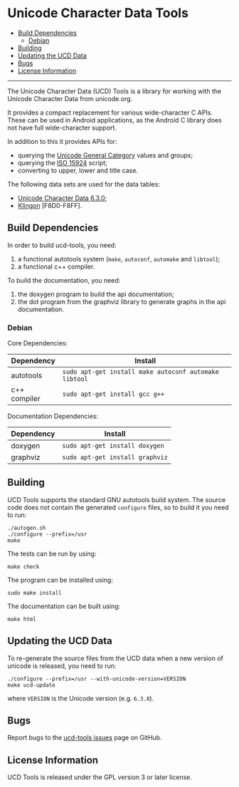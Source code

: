 # Unicode Character Data Tools

- [Build Dependencies](#build-dependencies)
  - [Debian](#debian)
- [Building](#building)
- [Updating the UCD Data](#updating-the-ucd-data)
- [Bugs](#bugs)
- [License Information](#license-information)

----------

The Unicode Character Data (UCD) Tools is a library for working with the
Unicode Character Data from unicode.org.

It provides a compact replacement for various wide-character C APIs. These can
be used in Android applications, as the Android C library does not have full
wide-character support.

In addition to this it provides APIs for:
-  querying the [Unicode General Category](http://www.unicode.org/reports/tr44/) values and groups;
-  querying the [ISO 15924](http://www.unicode.org/iso15924/iso15924-codes.html) script;
-  converting to upper, lower and title case.

The following data sets are used for the data tables:
-  [Unicode Character Data 6.3.0](http://www.unicode.org/Public/6.3.0/ucd/);
-  [Klingon](http://www.evertype.com/standards/csur/klingon.html) [F8D0-F8FF].

## Build Dependencies

In order to build ucd-tools, you need:

1.  a functional autotools system (`make`, `autoconf`, `automake` and `libtool`);
2.  a functional c++ compiler.

To build the documentation, you need:

1.  the doxygen program to build the api documentation;
2.  the dot program from the graphviz library to generate graphs in the api documentation.

### Debian

Core Dependencies:

| Dependency       | Install                                               |
|------------------|-------------------------------------------------------|
| autotools        | `sudo apt-get install make autoconf automake libtool` |
| c++ compiler     | `sudo apt-get install gcc g++`                        |

Documentation Dependencies:

| Dependency | Install                         |
|------------|---------------------------------|
| doxygen    | `sudo apt-get install doxygen`  |
| graphviz   | `sudo apt-get install graphviz` |

## Building

UCD Tools supports the standard GNU autotools build system. The source code
does not contain the generated `configure` files, so to build it you need to
run:

	./autogen.sh
	./configure --prefix=/usr
	make

The tests can be run by using:

	make check

The program can be installed using:

	sudo make install

The documentation can be built using:

	make html

## Updating the UCD Data

To re-generate the source files from the UCD data when a new version of
unicode is released, you need to run:

	./configure --prefix=/usr --with-unicode-version=VERSION
	make ucd-update

where `VERSION` is the Unicode version (e.g. `6.3.0`).

## Bugs

Report bugs to the [ucd-tools issues](https://github.com/rhdunn/ucd-tools/issues)
page on GitHub.

## License Information

UCD Tools is released under the GPL version 3 or later license.
